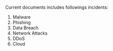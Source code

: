 Current documents includes followings incidents:
1. Malware
2. Phishing
3. Data Breach
4. Network Attacks
5. DDoS
6. Cloud

